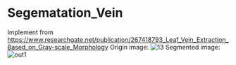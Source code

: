 # Segematation_Vein
Implement from https://www.researchgate.net/publication/267418793_Leaf_Vein_Extraction_Based_on_Gray-scale_Morphology
Origin image:
![13](https://user-images.githubusercontent.com/43202025/70845447-9a814900-1e81-11ea-8588-fd7ca7a8a993.jpg)
Segmented image:
![out1](https://user-images.githubusercontent.com/43202025/70845478-b71d8100-1e81-11ea-9be5-7a2e215963c4.png)

